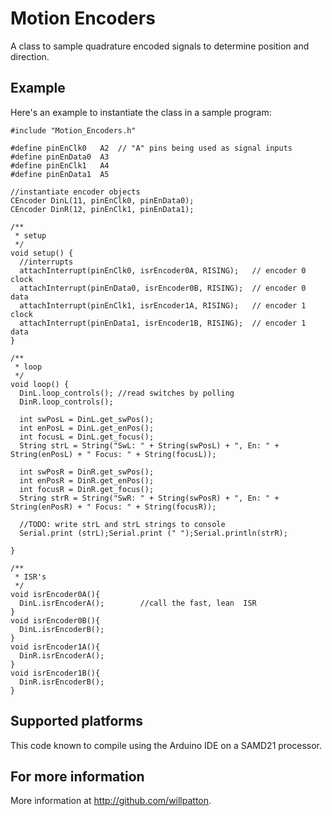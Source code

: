 Motion Encoders
===========
A class to sample quadrature encoded signals to determine position and direction.

## Example
Here's an example to instantiate the class in a sample program:

	#include "Motion_Encoders.h"

	#define pinEnClk0   A2  // "A" pins being used as signal inputs
	#define pinEnData0  A3
	#define pinEnClk1   A4
	#define pinEnData1  A5

	//instantiate encoder objects
	CEncoder DinL(11, pinEnClk0, pinEnData0);
	CEncoder DinR(12, pinEnClk1, pinEnData1);

	/**
	 * setup
	 */
	void setup() { 
	  //interrupts
	  attachInterrupt(pinEnClk0, isrEncoder0A, RISING);   // encoder 0 clock 
	  attachInterrupt(pinEnData0, isrEncoder0B, RISING);  // encoder 0 data  
	  attachInterrupt(pinEnClk1, isrEncoder1A, RISING);   // encoder 1 clock  
	  attachInterrupt(pinEnData1, isrEncoder1B, RISING);  // encoder 1 data 
	}

	/**
	 * loop
	 */
	void loop() {
	  DinL.loop_controls(); //read switches by polling
	  DinR.loop_controls();

	  int swPosL = DinL.get_swPos();
	  int enPosL = DinL.get_enPos();
	  int focusL = DinL.get_focus();
	  String strL = String("SwL: " + String(swPosL) + ", En: " + String(enPosL) + " Focus: " + String(focusL));

	  int swPosR = DinR.get_swPos();
	  int enPosR = DinR.get_enPos();
	  int focusR = DinR.get_focus();
	  String strR = String("SwR: " + String(swPosR) + ", En: " + String(enPosR) + " Focus: " + String(focusR));

	  //TODO: write strL and strL strings to console
	  Serial.print (strL);Serial.print (" ");Serial.println(strR);

	}

	/**
	 * ISR's
	 */
	void isrEncoder0A(){
	  DinL.isrEncoderA();        //call the fast, lean  ISR
	}
	void isrEncoder0B(){
	  DinL.isrEncoderB();        
	}
	void isrEncoder1A(){
	  DinR.isrEncoderA();        
	}
	void isrEncoder1B(){
	  DinR.isrEncoderB();        
	}

		

## Supported platforms
This code known to compile using the Arduino IDE on a SAMD21 processor. 

## For more information

More information at http://github.com/willpatton.
